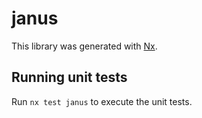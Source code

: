 # janus

This library was generated with [Nx](https://nx.dev).

## Running unit tests

Run `nx test janus` to execute the unit tests.
